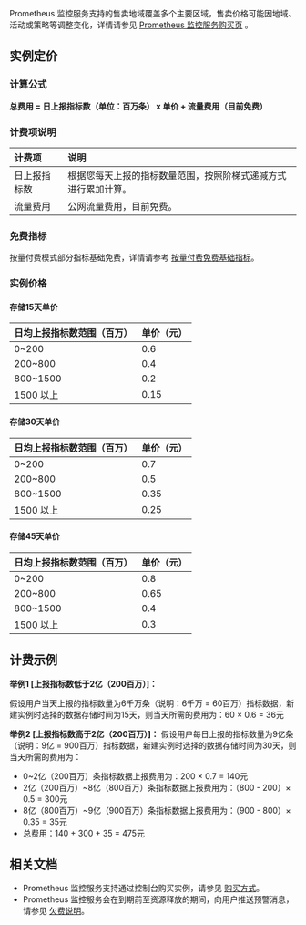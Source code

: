 Prometheus 监控服务支持的售卖地域覆盖多个主要区域，售卖价格可能因地域、活动或策略等调整变化，详情请参见 [Prometheus 监控服务购买页](https://buy.cloud.tencent.com/prometheus) 。


## 实例定价

### 计算公式

**总费用 = 日上报指标数（单位：百万条） x 单价 + 流量费用（目前免费）**

### 计费项说明

| 计费项     | 说明                       |
| :--------- | :------------------------- |
| 日上报指标数 | 根据您每天上报的指标数量范围，按照阶梯式递减方式进行累加计算。 |
| 流量费用   | 公网流量费用，目前免费。   |


### 免费指标

按量付费模式部分指标基础免费，详情请参考 [按量付费免费基础指标](https://cloud.tencent.com/document/product/1416/65380)。

### 实例价格

####  存储15天单价

| 日均上报指标数范围（百万） | 单价（元） |
| :------------------------- | ---- |
| 0~200                      | 0.6  |
| 200~800                    | 0.4  |
| 800~1500                   | 0.2  |
| 1500 以上                  | 0.15 |

####  存储30天单价

| 日均上报指标数范围（百万） | 单价（元） |
| :------------------------- | ---- |
| 0~200                      | 0.7  |
| 200~800                    | 0.5  |
| 800~1500                   | 0.35 |
| 1500 以上                  | 0.25 |

####  存储45天单价

| 日均上报指标数范围（百万） | 单价（元） |
| :------------------------- | ---- |
| 0~200                      | 0.8  |
| 200~800                    | 0.65 |
| 800~1500                   | 0.4  |
| 1500 以上                  | 0.3  |



## 计费示例

**举例1 [上报指标数低于2亿（200百万）]：**

假设用户当天上报的指标数量为6千万条（说明：6千万 = 60百万）指标数据，新建实例时选择的数据存储时间为15天，则当天所需的费用为：60 × 0.6 = 36元

**举例2 [上报指标数高于2亿（200百万）]：**
假设用户每日上报的指标数量为9亿条（说明：9亿 = 900百万）指标数据，新建实例时选择的数据存储时间为30天，则当天所需的费用为：
- 0~2亿（200百万）条指标数据上报费用为：200 × 0.7 = 140元
- 2亿（200百万）~8亿（800百万）条指标数据上报费用为：（800 - 200）× 0.5 = 300元
- 8亿（800百万）~9亿（900百万）条指标数据上报费用为：（900 - 800）× 0.35 = 35元
- 总费用：140 + 300 + 35 = 475元

## 相关文档

- Prometheus 监控服务支持通过控制台购买实例，请参见 [购买方式](https://cloud.tencent.com/document/product/1416/55773)。
- Prometheus  监控服务会在到期前至资源释放的期间，向用户推送预警消息，请参见 [欠费说明](https://cloud.tencent.com/document/product/1416/55774)。
